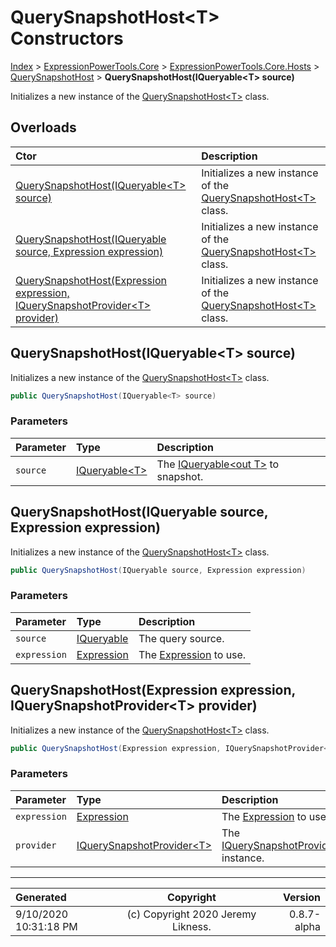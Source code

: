 ﻿# QuerySnapshotHost&lt;T> Constructors

[Index](../index.md) > [ExpressionPowerTools.Core](ExpressionPowerTools.Core.a.md) > [ExpressionPowerTools.Core.Hosts](ExpressionPowerTools.Core.Hosts.n.md) > [QuerySnapshotHost<T>](ExpressionPowerTools.Core.Hosts.QuerySnapshotHost`1.cs.md) > **QuerySnapshotHost(IQueryable&lt;T> source)**

Initializes a new instance of the [QuerySnapshotHost&lt;T>](ExpressionPowerTools.Core.Hosts.QuerySnapshotHost`1.cs.md) class.

## Overloads

| Ctor | Description |
| :-- | :-- |
| [QuerySnapshotHost(IQueryable&lt;T> source)](#querysnapshothostiqueryablet-source) | Initializes a new instance of the [QuerySnapshotHost&lt;T>](ExpressionPowerTools.Core.Hosts.QuerySnapshotHost`1.cs.md) class. |
| [QuerySnapshotHost(IQueryable source, Expression expression)](#querysnapshothostiqueryable-source-expression-expression) | Initializes a new instance of the [QuerySnapshotHost&lt;T>](ExpressionPowerTools.Core.Hosts.QuerySnapshotHost`1.cs.md) class. |
| [QuerySnapshotHost(Expression expression, IQuerySnapshotProvider&lt;T> provider)](#querysnapshothostexpression-expression-iquerysnapshotprovidert-provider) | Initializes a new instance of the [QuerySnapshotHost&lt;T>](ExpressionPowerTools.Core.Hosts.QuerySnapshotHost`1.cs.md) class. |

## QuerySnapshotHost(IQueryable&lt;T> source)

Initializes a new instance of the [QuerySnapshotHost&lt;T>](ExpressionPowerTools.Core.Hosts.QuerySnapshotHost`1.cs.md) class.

```csharp
public QuerySnapshotHost(IQueryable<T> source)
```

### Parameters

| Parameter | Type | Description |
| :-- | :-- | :-- |
| `source` | [IQueryable&lt;T>](https://docs.microsoft.com/dotnet/api/system.linq.iqueryable-1) | The [IQueryable&lt;out T>](https://docs.microsoft.com/dotnet/api/system.linq.iqueryable-1) to snapshot. |



## QuerySnapshotHost(IQueryable source, Expression expression)

Initializes a new instance of the [QuerySnapshotHost&lt;T>](ExpressionPowerTools.Core.Hosts.QuerySnapshotHost`1.cs.md) class.

```csharp
public QuerySnapshotHost(IQueryable source, Expression expression)
```

### Parameters

| Parameter | Type | Description |
| :-- | :-- | :-- |
| `source` | [IQueryable](https://docs.microsoft.com/dotnet/api/system.linq.iqueryable) | The query source. |
| `expression` | [Expression](https://docs.microsoft.com/dotnet/api/system.linq.expressions.expression) | The [Expression](https://docs.microsoft.com/dotnet/api/system.linq.expressions.expression) to use. |



## QuerySnapshotHost(Expression expression, IQuerySnapshotProvider&lt;T> provider)

Initializes a new instance of the [QuerySnapshotHost&lt;T>](ExpressionPowerTools.Core.Hosts.QuerySnapshotHost`1.cs.md) class.

```csharp
public QuerySnapshotHost(Expression expression, IQuerySnapshotProvider<T> provider)
```

### Parameters

| Parameter | Type | Description |
| :-- | :-- | :-- |
| `expression` | [Expression](https://docs.microsoft.com/dotnet/api/system.linq.expressions.expression) | The [Expression](https://docs.microsoft.com/dotnet/api/system.linq.expressions.expression) to use. |
| `provider` | [IQuerySnapshotProvider&lt;T>](ExpressionPowerTools.Core.Signatures.IQuerySnapshotProvider`1.i.md) | The [IQuerySnapshotProvider&lt;T>](ExpressionPowerTools.Core.Signatures.IQuerySnapshotProvider`1.i.md) instance. |



---

| Generated | Copyright | Version |
| :-- | :-: | --: |
| 9/10/2020 10:31:18 PM | (c) Copyright 2020 Jeremy Likness. | 0.8.7-alpha |

